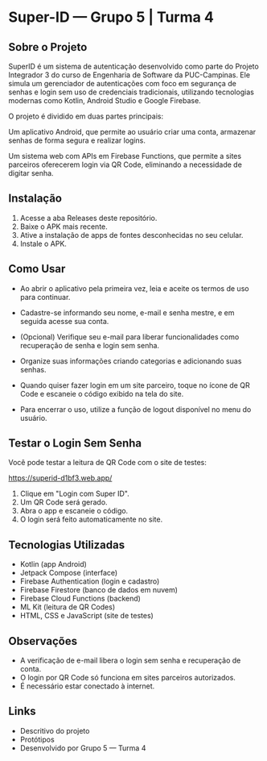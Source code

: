 # Super-ID — Grupo 5 | Turma 4

## Sobre o Projeto
SuperID é um sistema de autenticação desenvolvido como parte do Projeto Integrador 3 do curso de Engenharia de Software da PUC-Campinas. Ele simula um gerenciador de autenticações com foco em segurança de senhas e login sem uso de credenciais tradicionais, utilizando tecnologias modernas como Kotlin, Android Studio e Google Firebase.

O projeto é dividido em duas partes principais:

Um aplicativo Android, que permite ao usuário criar uma conta, armazenar senhas de forma segura e realizar logins.

Um sistema web com APIs em Firebase Functions, que permite a sites parceiros oferecerem login via QR Code, eliminando a necessidade de digitar senha.

## Instalação
1. Acesse a aba Releases deste repositório.
2. Baixe o APK mais recente.
3. Ative a instalação de apps de fontes desconhecidas no seu celular.
4. Instale o APK.

## Como Usar
- Ao abrir o aplicativo pela primeira vez, leia e aceite os termos de uso para continuar.

- Cadastre-se informando seu nome, e-mail e senha mestre, e em seguida acesse sua conta.

- (Opcional) Verifique seu e-mail para liberar funcionalidades como recuperação de senha e login sem senha.

- Organize suas informações criando categorias e adicionando suas senhas.

- Quando quiser fazer login em um site parceiro, toque no ícone de QR Code e escaneie o código exibido na tela do site.

- Para encerrar o uso, utilize a função de logout disponível no menu do usuário.

## Testar o Login Sem Senha
Você pode testar a leitura de QR Code com o site de testes:

https://superid-d1bf3.web.app/

1. Clique em "Login com Super ID".
2. Um QR Code será gerado.
3. Abra o app e escaneie o código.
4. O login será feito automaticamente no site.

## Tecnologias Utilizadas
- Kotlin (app Android)
- Jetpack Compose (interface)
- Firebase Authentication (login e cadastro)
- Firebase Firestore (banco de dados em nuvem)
- Firebase Cloud Functions (backend)
- ML Kit (leitura de QR Codes)
- HTML, CSS e JavaScript (site de testes)

## Observações
- A verificação de e-mail libera o login sem senha e recuperação de conta.
- O login por QR Code só funciona em sites parceiros autorizados.
- É necessário estar conectado à internet.

## Links
- Descritivo do projeto
- Protótipos
- Desenvolvido por Grupo 5 — Turma 4
